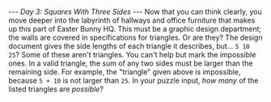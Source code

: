 *--- Day 3: Squares With Three Sides ---*
Now that you can think clearly, you move deeper into the labyrinth of hallways and office furniture that makes up this part of Easter Bunny HQ. This must be a graphic design department; the walls are covered in specifications for triangles.
Or are they?
The design document gives the side lengths of each triangle it describes, but... `5 10 25`?  Some of these aren't triangles. You can't help but mark the impossible ones.
In a valid triangle, the sum of any two sides must be larger than the remaining side.  For example, the "triangle" given above is impossible, because `5 + 10` is not larger than `25`.
In your puzzle input, *how many* of the listed triangles are *possible*?
